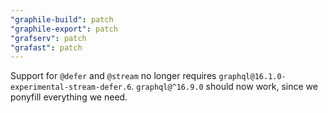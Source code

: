 ```yaml
---
"graphile-build": patch
"graphile-export": patch
"grafserv": patch
"grafast": patch
---
```


Support for `@defer` and `@stream` no longer requires
`graphql@16.1.0-experimental-stream-defer.6`. `graphql@^16.9.0` should now work,
since we ponyfill everything we need.
